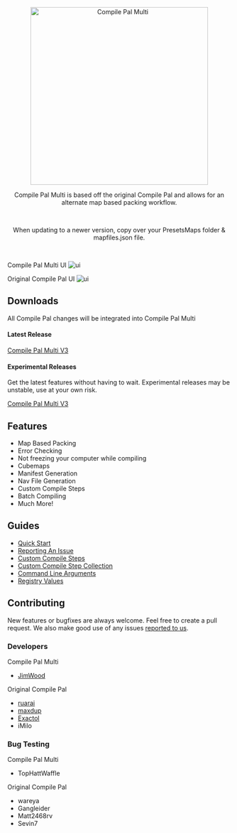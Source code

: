 <p align="center">
	<img
		alt="Compile Pal Multi"
		src="http://i.imgur.com/jPEig83.png"
		width="400"
	/>
</p>

<p align="center">Compile Pal Multi is based off the original Compile Pal and allows for an alternate map based packing workflow.</p>
<br/>
<p align="center">When updating to a newer version, copy over your PresetsMaps folder & mapfiles.json file.</p>
<br/>

Compile Pal Multi UI
![ui](https://i.imgur.com/n3llzSS.png)

Original Compile Pal UI
![ui](https://i.imgur.com/DvAVPeR.png)


## Downloads
All Compile Pal changes will be integrated into Compile Pal Multi

#### Latest Release

[Compile Pal Multi V3](https://github.com/JamesT-W/CompilePal/releases/latest)

#### Experimental Releases
Get the latest features without having to wait. Experimental releases may be unstable, use at your own risk.

[Compile Pal Multi V3](https://github.com/JamesT-W/CompilePal/releases/tag/v003.0)


## Features
* Map Based Packing
* Error Checking
* Not freezing your computer while compiling
* Cubemaps
* Manifest Generation
* Nav File Generation
* Custom Compile Steps
* Batch Compiling
* Much More!

## Guides
* [Quick Start](Guides/QuickStart.md)
* [Reporting An Issue](Guides/Issues.md)
* [Custom Compile Steps](Guides/Custom.md)
* [Custom Compile Step Collection](Guides/CustomCollection.md)
* [Command Line Arguments](Guides/CMDArgs.md)
* [Registry Values](Guides/Registry.md)

## Contributing

New features or bugfixes are always welcome. Feel free to create a pull request. We also make good use of any issues [reported to us](https://github.com/JamesT-W/CompilePal/issues).

### Developers
Compile Pal Multi
- [JimWood](https://github.com/JamesT-W)

Original Compile Pal
- [ruarai](https://github.com/ruarai)
- [maxdup](https://github.com/maxdup)
- [Exactol](https://github.com/Exactol)
- iMilo


### Bug Testing
Compile Pal Multi
- TopHattWaffle

Original Compile Pal
- wareya
- Gangleider 
- Matt2468rv 
- Sevin7 
